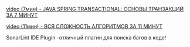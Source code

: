 
[video (7мин) - JAVA SPRING TRANSACTIONAL: ОСНОВЫ ТРАНЗАКЦИЙ ЗА 7 МИНУТ](https://youtu.be/2E8FKi4oC0o?si=Hkjlgex-fPA8JBcy)

[video (11мин) - ВСЯ СЛОЖНОСТЬ АЛГОРИТМОВ ЗА 11 МИНУТ](https://youtu.be/cXCuXNwzdfY?si=k0Fz5uYU27DaJxDl)

SonarLint IDE Plugin -отличный плагин для поиска багов в коде!


